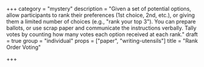 +++
category = "mystery"
description = "Given a set of potential options, allow participants to rank their preferences (1st choice, 2nd, etc.), or giving them a limited number of choices (e.g., \"rank your top 3\"). You can prepare ballots, or use scrap paper and communicate the instructions verbally. Tally votes by counting how many votes each option received at each rank."
draft = true
group = "individual"
props = ["paper", "writing-utensils"]
title = "Rank Order Voting"

+++
